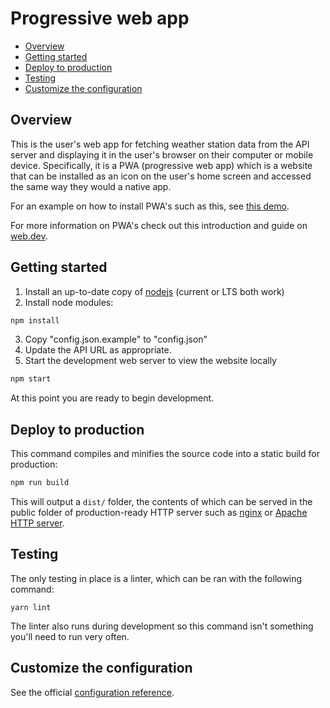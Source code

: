 # Progressive web app

- [Overview](#overview)
- [Getting started](#getting-started)
- [Deploy to production](#deploy-to-production)
- [Testing](#testing)
- [Customize the configuration](#customize-the-configuration)

## Overview

This is the user's web app for fetching weather station data from the API server and displaying it in the user's browser on their computer or mobile device.
Specifically, it is a PWA (progressive web app) which is a website that can be installed as an icon on the user's home screen and accessed the same way they would a native app.

For an example on how to install PWA's such as this, see [this demo](https://httpd.apache.org/).

For more information on PWA's check out this introduction and guide on [web.dev](https://web.dev/progressive-web-apps/).

## Getting started

1. Install an up-to-date copy of [nodejs](https://nodejs.org) (current or LTS both work)
2. Install node modules:

```sh
npm install
```
3. Copy "config.json.example" to "config.json"
4. Update the API URL as appropriate.
5. Start the development web server to view the website locally

```sh
npm start
```

At this point you are ready to begin development.


## Deploy to production

This command compiles and minifies the source code into a static build for production:

```sh
npm run build
```

This will output a `dist/` folder, the contents of which can be served in the public folder of production-ready HTTP server such as [nginx](https://nginx.org/en/) or [Apache HTTP server](https://httpd.apache.org/).

## Testing

The only testing in place is a linter, which can be ran with the following command:

```
yarn lint
```

The linter also runs during development so this command isn't something you'll need to run very often.


## Customize the configuration

See the official [configuration reference](https://cli.vuejs.org/config/).
